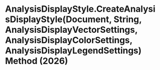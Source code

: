 # AnalysisDisplayStyle.CreateAnalysisDisplayStyle(Document, String, AnalysisDisplayVectorSettings, AnalysisDisplayColorSettings, AnalysisDisplayLegendSettings) Method (2026)

﻿